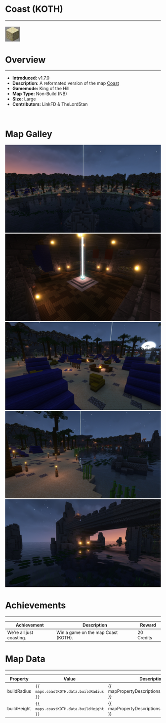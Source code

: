<!-- replace _map_ with the actual map name -->
<!-- change gamemode type for the Map data description  -->
# Coast (KOTH)

***

#### ![CoastKOTHicon](../assets/maps/coastKOTH/coastKOTH-icon.jpg)

# Overview
***
- **Introduced:** v1.7.0
- **Description:** A reformated version of the map [Coast](CoastCLASSIC)
- **Gamemode:** King of the Hill
- **Map Type:** Non-Build (NB)
- **Size:** Large
- **Contributors:** LinkFD & TheLordStan

<br />  

# Map Galley
![Coast - Overview](../assets/maps/coastKOTH/coast_koth-overview.jpg 'Overview')
![Coast - Middle](../assets/maps/coastKOTH/coast_koth-middle.jpg 'Middle')
![Coast - Beacon](../assets/maps/coastKOTH/coast_koth-spawn.jpg 'Spawn')
![Coast - Flank](../assets/maps/coastKOTH/coast_koth-flank.jpg 'Flank')
![Coast - Underbridge](../assets/maps/coastKOTH/coast_koth-underbridge.jpg 'Flank Under bridge')

# Achievements
***

| Achievement | Description | Reward |
| ----- | ----- | ------ |
| We’re all just coasting. | Win a game on the map Coast (KOTH). | 20 Credits |



# Map Data
***

| Property | Value | Description |
| ----------- | ----------- | ------ |
| buildRadius |`{{ maps.coastKOTH.data.buildRadius }}`| {{ mapPropertyDescriptions.buildRadius.koth }} |
| buildHeight |`{{ maps.coastKOTH.data.buildHeight }}`| {{ mapPropertyDescriptions.buildHeight.koth }} |